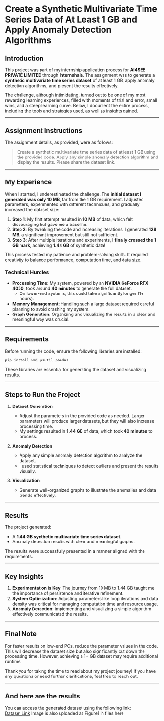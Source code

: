 # Create a Synthetic Multivariate Time Series Data of At Least 1 GB and Apply Anomaly Detection Algorithms  

## Introduction  
This project was part of my internship application process for **AI4SEE PRIVATE LIMITED** through **Internshala**. The assignment was to generate a **synthetic multivariate time series dataset** of at least 1 GB, apply anomaly detection algorithms, and present the results effectively.  

The challenge, although intimidating, turned out to be one of my most rewarding learning experiences, filled with moments of trial and error, small wins, and a steep learning curve. Below, I document the entire process, including the tools and strategies used, as well as insights gained.  

---

## Assignment Instructions  
The assignment details, as provided, were as follows:  

> Create a synthetic multivariate time series data of at least 1 GB using the provided code. Apply any simple anomaly detection algorithm and display the results. Please share the dataset link.  
---

## My Experience  

When I started, I underestimated the challenge. The **initial dataset I generated was only 10 MB**, far from the 1 GB requirement. I adjusted parameters, experimented with different techniques, and gradually increased the dataset size:  

1. **Step 1**: My first attempt resulted in **10 MB** of data, which felt discouraging but gave me a baseline.  
2. **Step 2**: By tweaking the code and increasing iterations, I generated **128 MB**, a significant improvement but still not sufficient.  
3. **Step 3**: After multiple iterations and experiments, I **finally crossed the 1 GB mark**, achieving **1.44 GB** of synthetic data!  

This process tested my patience and problem-solving skills. It required creativity to balance performance, computation time, and data size.  

### Technical Hurdles  

- **Processing Time**: My system, powered by an **NVIDIA GeForce RTX 4050**, took around **40 minutes** to generate the full dataset.  
  - On lower-end systems, this could take significantly longer (1+ hours).  
- **Memory Management**: Handling such a large dataset required careful planning to avoid crashing my system.  
- **Graph Generation**: Organizing and visualizing the results in a clear and meaningful way was crucial.  

---

## Requirements  

Before running the code, ensure the following libraries are installed:  

```bash
pip install wmi psutil pandas
```  

These libraries are essential for generating the dataset and visualizing results.  

---

## Steps to Run the Project  

1. **Dataset Generation**  
   - Adjust the parameters in the provided code as needed. Larger parameters will produce larger datasets, but they will also increase processing time.  
   - My settings resulted in **1.44 GB** of data, which took **40 minutes** to process.  

2. **Anomaly Detection**  
   - Apply any simple anomaly detection algorithm to analyze the dataset.  
   - I used statistical techniques to detect outliers and present the results visually.  

3. **Visualization**  
   - Generate well-organized graphs to illustrate the anomalies and data trends effectively.  

---

## Results  

The project generated:  

- A **1.44 GB synthetic multivariate time series dataset**.  
- Anomaly detection results with clear and meaningful graphs.  

The results were successfully presented in a manner aligned with the requirements.  

---

## Key Insights  

1. **Experimentation is Key**: The journey from 10 MB to 1.44 GB taught me the importance of persistence and iterative refinement.  
2. **System Optimization**: Adjusting parameters like loop iterations and data density was critical for managing computation time and resource usage.  
3. **Anomaly Detection**: Implementing and visualizing a simple algorithm effectively communicated the results.  

---

## Final Note  

For faster results on low-end PCs, reduce the parameter values in the code. This will decrease the dataset size but also significantly cut down the processing time. However, achieving a 1+ GB dataset may require additional runtime.  

Thank you for taking the time to read about my project journey! If you have any questions or need further clarifications, feel free to reach out.  

---

## And here are the results
You can access the generated dataset using the following link:  
[Dataset Link](https://drive.google.com/file/d/1pRpOHhChlq1MU1bde_lS7b15mddLESZ1/view?usp=drive_link)
Image is also uploaded as Figure1 in files here
